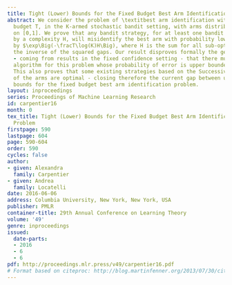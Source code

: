 ```yaml
---
title: Tight (Lower) Bounds for the Fixed Budget Best Arm Identification Bandit Problem
abstract: We consider the problem of \textitbest arm identification with a \textitfixed
  budget T, in the K-armed stochastic bandit setting, with arms distribution defined
  on [0,1]. We prove that any bandit strategy, for at least one bandit problem characterized
  by a complexity H, will misidentify the best arm with probability lower bounded
  by $\exp\Big(-\fracT\log(K)H\Big), where H is the sum for all sub-optimal arms of
  the inverse of the squared gaps. Our result disproves formally the general belief
  - coming from results in the fixed confidence setting - that there must exist an
  algorithm for this problem whose probability of error is upper bounded by \exp(-T/H)$.
  This also proves that some existing strategies based on the Successive Rejection
  of the arms are optimal - closing therefore the current gap between upper and lower
  bounds for the fixed budget best arm identification problem.
layout: inproceedings
series: Proceedings of Machine Learning Research
id: carpentier16
month: 0
tex_title: Tight (Lower) Bounds for the Fixed Budget Best Arm Identification Bandit
  Problem
firstpage: 590
lastpage: 604
page: 590-604
order: 590
cycles: false
author:
- given: Alexandra
  family: Carpentier
- given: Andrea
  family: Locatelli
date: 2016-06-06
address: Columbia University, New York, New York, USA
publisher: PMLR
container-title: 29th Annual Conference on Learning Theory
volume: '49'
genre: inproceedings
issued:
  date-parts:
  - 2016
  - 6
  - 6
pdf: http://proceedings.mlr.press/v49/carpentier16.pdf
# Format based on citeproc: http://blog.martinfenner.org/2013/07/30/citeproc-yaml-for-bibliographies/
---
```

